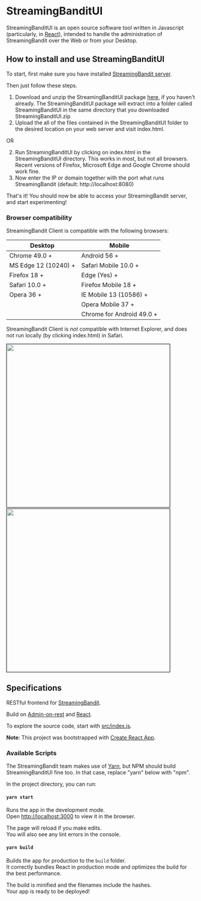#  StreamingBanditUI

StreamingBanditUI is an open source software tool written in Javascript (particularly, in [React](https://reactjs.org/)), intended to handle the administration of StreamingBandit over the Web or from your Desktop.

##  How to install and use StreamingBanditUI 

To start, first make sure you have installed [StreamingBandit server](https://github.com/Nth-iteration-labs/streamingbandit-ui).

Then just follow these steps.

1. Download and unzip the StreamingBanditUI package [here](https://github.com/Nth-iteration-labs/streamingbandit-ui/releases/download/v1.0/StreamingBanditUI.zip), if you haven't already. 
The StreamingBanditUI package will extract into a folder called StreamingBanditUI in the same directory that you downloaded StreamingBanditUI.zip
2. Upload the all of the files contained in the StreamingBanditUI folder to the desired location on your web server and visit index.html.

OR

2. Run StreamingBanditUI by clicking on index.html in the StreamingBanditUI directory. This works in most, but not all browsers. Recent versions of Firefox, Microsoft Edge and Google Chrome should work fine.
3. Now enter the IP or domain together with the port what runs StreamingBandit (default: http://localhost:8080)

That's it! You should now be able to access your StreamingBandit server, and start experimenting! 

###  Browser compatibility

StreamingBandit Client is compatible with the following browsers:

| Desktop | Mobile |
|-----------------------|---------------------------|
| Chrome 49.0 + | Android 56 + |
| MS Edge 12 (10240) +  | Safari Mobile 10.0 + |
| Firefox 18 + | Edge (Yes) + |
| Safari 10.0 + | Firefox Mobile 18 + |
| Opera 36 + | IE Mobile 13 (10586) + |
|  | Opera Mobile 37 + |
|  | Chrome for Android 49.0 + |

StreamingBandit Client is *not* compatible with Internet Explorer, and does not run locally (by clicking index.html) in Safari.

<img style="max-width:100%;border: 1px solid;" src="https://raw.githubusercontent.com/Nth-iteration-labs/streamingbandit-ui/master/img/experiments.png" width="435"/> &nbsp;&nbsp;<img style="max-width:100%;border: 1px solid;" src="https://raw.githubusercontent.com/Nth-iteration-labs/streamingbandit-ui/master/img/ab_test.png" width="435"/>

##  Specifications

RESTful frontend for [StreamingBandit](https://github.com/Nth-iteration-labs/streamingbandit).

Build on [Admin-on-rest](https://github.com/marmelab/admin-on-rest) and [React](https://reactjs.org/).

To explore the source code, start with [src/index.js](https://github.com/marmelab/admin-on-rest-demo/blob/master/src/index.js).

**Note**: This project was bootstrapped with [Create React App](https://github.com/facebookincubator/create-react-app).

### Available Scripts

The StreamingBandit team makes use of [Yarn](https://yarnpkg.com/en/), but NPM should build StreamingBanditUI fine too. In that case, replace "yarn" below with "npm".

In the project directory, you can run:

#### `yarn start`

Runs the app in the development mode.<br>
Open [http://localhost:3000](http://localhost:3000) to view it in the browser.

The page will reload if you make edits.<br>
You will also see any lint errors in the console.

#### `yarn build`

Builds the app for production to the `build` folder.<br>
It correctly bundles React in production mode and optimizes the build for the best performance.

The build is minified and the filenames include the hashes.<br>
Your app is ready to be deployed!
